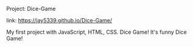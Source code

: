 Project: Dice-Game

link: https://jay5339.github.io/Dice-Game/


My first project with JavaScript, HTML, CSS. Dice Game! It's funny Dice Game!
